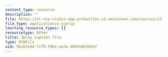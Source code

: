 ```yaml
---
content_type: resource
description: ''
file: https://ol-ocw-studio-app-production.s3.amazonaws.com/courses/22-01-introduction-to-nuclear-engineering-and-ionizing-radiation-fall-2016/9b1b5d4dfcf0596eaa3edb67e0b369a7_jJSwWRaU9rA.vtt
file_type: application/x-subrip
learning_resource_types: []
resourcetype: Other
title: 3play caption file
type: OCWFile
uid: 9b1b5d4d-fcf0-596e-aa3e-db67e0b369a7
---
```

